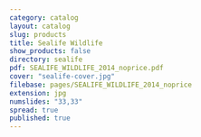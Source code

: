 ```yaml
---
category: catalog
layout: catalog
slug: products
title: Sealife Wildlife
show_products: false
directory: sealife
pdf: SEALIFE_WILDLIFE_2014_noprice.pdf
cover: "sealife-cover.jpg"
filebase: pages/SEALIFE_WILDLIFE_2014_noprice
extension: jpg
numslides: "33,33"
spread: true
published: true
---
```


